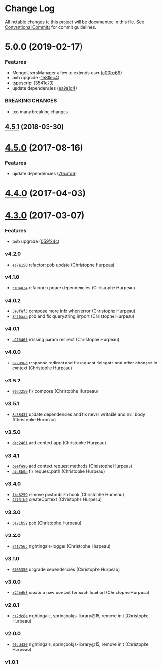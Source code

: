 # Change Log

All notable changes to this project will be documented in this file.
See [Conventional Commits](https://conventionalcommits.org) for commit guidelines.

# 5.0.0 (2019-02-17)


### Features

* MongoUsersManager allow to extends user ([c00bc69](https://github.com/christophehurpeau/alp/commit/c00bc69))
* pob upgrade ([1e88ec4](https://github.com/christophehurpeau/alp/commit/1e88ec4))
* typescript ([3541e73](https://github.com/christophehurpeau/alp/commit/3541e73))
* update dependencies ([ea9a1d4](https://github.com/christophehurpeau/alp/commit/ea9a1d4))


### BREAKING CHANGES

* too many breaking changes





<a name="4.5.1"></a>
## [4.5.1](https://github.com/alpjs/ibex/compare/v4.5.0...v4.5.1) (2018-03-30)


<a name="4.5.0"></a>
# [4.5.0](https://github.com/alpjs/ibex/compare/v4.4.0...v4.5.0) (2017-08-16)


### Features

* update dependencies ([70cafd6](https://github.com/alpjs/ibex/commit/70cafd6))


<a name="4.4.0"></a>
# [4.4.0](https://github.com/alpjs/ibex/compare/v4.3.0...v4.4.0) (2017-04-03)


<a name="4.3.0"></a>
# [4.3.0](https://github.com/alpjs/ibex/compare/v4.2.0...v4.3.0) (2017-03-07)


### Features

* pob upgrade ([059f24c](https://github.com/alpjs/ibex/commit/059f24c))


### v4.2.0

- [`e67e150`](https://github.com/alpjs/ibex/commit/e67e1508070cd630a9a62639109e94477edfdf2e) refactor: pob update (Christophe Hurpeau)

### v4.1.0

- [`ce04024`](https://github.com/alpjs/ibex/commit/ce04024edc8f9d299c5ddfa28cfb6ffa2c82899d) refactor: update dependencies (Christophe Hurpeau)

### v4.0.2

- [`5e8fef3`](https://github.com/alpjs/ibex/commit/5e8fef3c41641dddae11a13614115a9d82283cc2) compose more info when error (Christophe Hurpeau)
- [`8426aaa`](https://github.com/alpjs/ibex/commit/8426aaa46bfb06e715b8c054dee4cebf385c5c21) pob and fix querystring import (Christophe Hurpeau)

### v4.0.1

- [`a17646f`](https://github.com/alpjs/ibex/commit/a17646f9d3ca5b785e8af792c8588c4f8a618686) missing param redirect (Christophe Hurpeau)

### v4.0.0

- [`972096d`](https://github.com/alpjs/ibex/commit/972096d142a1fde94a3ae75c2f2239027cd08c76) response.redirect and fix request delegate and other changes in context (Christophe Hurpeau)

### v3.5.2

- [`ebd3259`](https://github.com/alpjs/ibex/commit/ebd3259e22df542e7e0225b5310b075ed5890c02) fix compose (Christophe Hurpeau)

### v3.5.1

- [`8a58437`](https://github.com/alpjs/ibex/commit/8a58437c466571519af856dba09332618b8f1b0b) update dependencies and fix never writable and null body (Christophe Hurpeau)

### v3.5.0

- [`dec2461`](https://github.com/alpjs/ibex/commit/dec24611d68a64393d90c28be0623883c63c2eb4) add context.app (Christophe Hurpeau)

### v3.4.1

- [`b8efe90`](https://github.com/alpjs/ibex/commit/b8efe908d621ce77c63590be4c23eda5a971afe8) add context.request methods (Christophe Hurpeau)
- [`abc8b0a`](https://github.com/alpjs/ibex/commit/abc8b0a036c76771cc504b0abc569faa5384d509) fix request.path (Christophe Hurpeau)

### v3.4.0

- [`1fe6259`](https://github.com/alpjs/ibex/commit/1fe62590fc152d7107457652d731c157edc9ed68) remove postpublish hook (Christophe Hurpeau)
- [`2f73fb9`](https://github.com/alpjs/ibex/commit/2f73fb90cfb9bb6efa0d7ee8e8122db1fc1d65be) createContext (Christophe Hurpeau)

### v3.3.0

- [`3e21b52`](https://github.com/alpjs/ibex/commit/3e21b520810825aadca203ec6225401a0f6d2498) pob (Christophe Hurpeau)

### v3.2.0

- [`2f1756c`](https://github.com/alpjs/ibex/commit/2f1756c9cfeaed500c3862cc2f61a09b0de44482) nightingale-logger (Christophe Hurpeau)

### v3.1.0

- [`6065356`](https://github.com/alpjs/ibex/commit/6065356a29c44a0173ca47dcb443a4e6dd033a33) upgrade dependencies (Christophe Hurpeau)

### v3.0.0

- [`c22bdbf`](https://github.com/alpjs/ibex/commit/c22bdbf7c5b40eddb0cd2f4c2b58e3b8e8116963) create a new context for each load url (Christophe Hurpeau)

### v2.0.1

- [`ce2dc8a`](https://github.com/alpjs/ibex/commit/ce2dc8a4866a1b5e96bd72b468a8839b296f08fc) nightingale, springbokjs-library@15, remove init (Christophe Hurpeau)

### v2.0.0

- [`90cd430`](https://github.com/alpjs/ibex/commit/90cd4302746552fcd170ad7519e8623423f2b62e) nightingale, springbokjs-library@15, remove init (Christophe Hurpeau)

### v1.0.1
